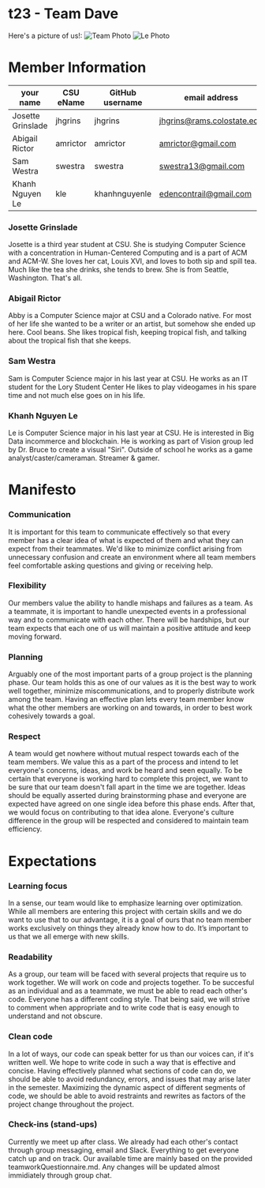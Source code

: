 # t23 - Team Dave
Here's a picture of us!:
![Team Photo](https://github.com/csu18fa314/t23/blob/master/Resources/imgs/IMG_0256.jpg)
![Le Photo](https://github.com/csu18fa314/t23/blob/master/Resources/imgs/image1.jpeg)

# Member Information
your name | CSU eName | GitHub username | email address | nickname/moniker
----------|-----------|-----------------|---------------|-----------------
Josette Grinslade | jhgrins | jhgrins | jhgrins@rams.colostate.edu | JoJo, Josie, Baguette
Abigail Rictor | amrictor | amrictor | amrictor@gmail.com | Abby
Sam Westra | swestra | swestra | swestra13@gmail.com  |Sam
Khanh Nguyen Le | kle | khanhnguyenle | edencontrail@gmail.com  | Le
### Josette Grinslade
Josette is a third year student at CSU. She is studying Computer Science with a concentration in Human-Centered Computing and is a part of ACM and ACM-W. She loves her cat, Louis XVI, and loves to both sip and spill tea. Much like the tea she drinks, she tends to brew. She is from Seattle, Washington. That's all.
### Abigail Rictor
Abby is a Computer Science major at CSU and a Colorado native. For most of her life she wanted to be a writer or an artist, but somehow she ended up here. Cool beans. She likes tropical fish, keeping tropical fish, and talking about the tropical fish that she keeps.
### Sam Westra
Sam is Computer Science major in his last year at CSU. He works as an IT student for the Lory Student Center He likes to play videogames in his spare time and not much else goes on in his life.
### Khanh Nguyen Le
Le is Computer Science major in his last year at CSU. He is interested in Big Data incommerce and blockchain. He is working as part of Vision group led by Dr. Bruce to create a visual "Siri". Outside of school he works as a game analyst/caster/cameraman. Streamer & gamer.

# Manifesto
### Communication
It is important for this team to communicate effectively so that every member has a clear idea of what is expected of them and what they can expect from their teammates. We'd like to minimize conflict arising from unnecessary confusion and create an environment where all team members feel comfortable asking questions and giving or receiving help.
### Flexibility
Our members value the ability to handle mishaps and failures as a team. As a teammate, it is important to handle unexpected events in a professional way and to communicate with each other. There will be hardships, but our team expects that each one of us will maintain a positive attitude and keep moving forward.
### Planning
Arguably one of the most important parts of a group project is the planning phase. Our team holds this as one of our values as it is the best way to work well together, minimize miscommunications, and to properly distribute work among the team. Having an effective plan lets every team member know what the other members are working on and towards, in order to best work cohesively towards a goal.
### Respect
A team would get nowhere without mutual respect towards each of the team members. We value this as a part of the process and intend to let everyone's concerns, ideas, and work be heard and seen equally. To be certain that everyone is working hard to complete this project, we want to be sure that our team doesn't fall apart in the time we are together.
Ideas should be equally asserted during brainstorming phase and everyone are expected have agreed on one single idea before this phase ends. After that, we would focus on contributing to that idea alone. Everyone's culture difference in the group will be respected and considered to maintain team efficiency.

# Expectations
### Learning focus
In a sense, our team would like to emphasize learning over optimization. While all members are entering this project with certain skills and we do want to use that to our advantage, it is a goal of ours that no team member works exclusively on things they already know how to do. It’s important to us that we all emerge with new skills.
### Readability
As a group, our team will be faced with several projects that require us to work together. We will work on code and projects together. To be succesful as an individual and as a teammate, we must be able to read each other's code. Everyone has a different coding style. That being said, we will strive to comment when appropriate and to write code that is easy enough to understand and not obscure.
### Clean code
In a lot of ways, our code can speak better for us than our voices can, if it's written well. We hope to write code in such a way that is effective and concise. Having effectively planned what sections of code can do, we should be able to avoid redundancy, errors, and issues that may arise later in the semester. Maximizing the dynamic aspect of different segments of code, we should be able to avoid restraints and rewrites as factors of the project change throughout the project.
### Check-ins (stand-ups)
Currently we meet up after class. We already had each other's contact through group messaging, email and Slack. Everything to get everyone catch up and on track. Our available time are mainly based on the provided teamworkQuestionnaire.md. Any changes will be updated almost immidiately through group chat.
